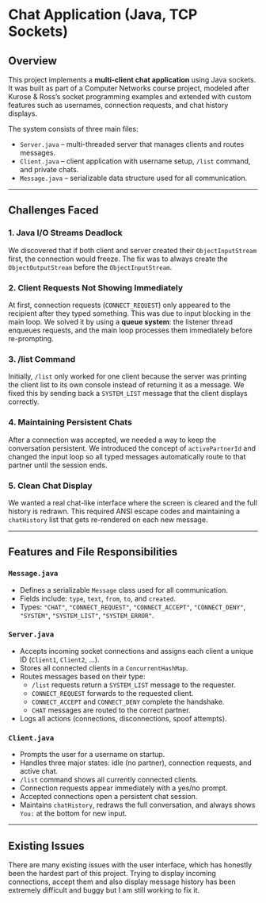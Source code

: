 
# Chat Application (Java, TCP Sockets)

## Overview
This project implements a **multi-client chat application** using Java sockets. It was built as part of a Computer Networks course project, modeled after Kurose & Ross’s socket programming examples and extended with custom features such as usernames, connection requests, and chat history displays.  

The system consists of three main files:  
- `Server.java` – multi-threaded server that manages clients and routes messages.  
- `Client.java` – client application with username setup, `/list` command, and private chats.  
- `Message.java` – serializable data structure used for all communication.  

---

## Challenges Faced

### 1. Java I/O Streams Deadlock
We discovered that if both client and server created their `ObjectInputStream` first, the connection would freeze. The fix was to always create the `ObjectOutputStream` before the `ObjectInputStream`.

### 2. Client Requests Not Showing Immediately
At first, connection requests (`CONNECT_REQUEST`) only appeared to the recipient after they typed something. This was due to input blocking in the main loop. We solved it by using a **queue system**: the listener thread enqueues requests, and the main loop processes them immediately before re-prompting.

### 3. /list Command
Initially, `/list` only worked for one client because the server was printing the client list to its own console instead of returning it as a message. We fixed this by sending back a `SYSTEM_LIST` message that the client displays correctly.

### 4. Maintaining Persistent Chats
After a connection was accepted, we needed a way to keep the conversation persistent. We introduced the concept of `activePartnerId` and changed the input loop so all typed messages automatically route to that partner until the session ends.

### 5. Clean Chat Display
We wanted a real chat-like interface where the screen is cleared and the full history is redrawn. This required ANSI escape codes and maintaining a `chatHistory` list that gets re-rendered on each new message.

---

## Features and File Responsibilities

### `Message.java`
- Defines a serializable `Message` class used for all communication.  
- Fields include: `type`, `text`, `from`, `to`, and `created`.  
- Types: `"CHAT"`, `"CONNECT_REQUEST"`, `"CONNECT_ACCEPT"`, `"CONNECT_DENY"`, `"SYSTEM"`, `"SYSTEM_LIST"`, `"SYSTEM_ERROR"`.  

### `Server.java`
- Accepts incoming socket connections and assigns each client a unique ID (`Client1`, `Client2`, …).  
- Stores all connected clients in a `ConcurrentHashMap`.  
- Routes messages based on their type:  
  - `/list` requests return a `SYSTEM_LIST` message to the requester.  
  - `CONNECT_REQUEST` forwards to the requested client.  
  - `CONNECT_ACCEPT` and `CONNECT_DENY` complete the handshake.  
  - `CHAT` messages are routed to the correct partner.  
- Logs all actions (connections, disconnections, spoof attempts).  

### `Client.java`
- Prompts the user for a username on startup.  
- Handles three major states: idle (no partner), connection requests, and active chat.  
- `/list` command shows all currently connected clients.  
- Connection requests appear immediately with a yes/no prompt.  
- Accepted connections open a persistent chat session.  
- Maintains `chatHistory`, redraws the full conversation, and always shows `You:` at the bottom for new input.  

---
## Existing Issues

There are many existing issues with the user interface, which has honestly been the hardest part of this project. Trying to display incoming connections, accept them and also display message history has been extremely difficult and buggy but I am still working to fix it.
